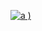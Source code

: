 [
![a](https://user-images.githubusercontent.com/52860492/62224221-37998480-b3ae-11e9-842e-9127d9fc7222.png)
)
](https://newsmania.club/?p=22)
